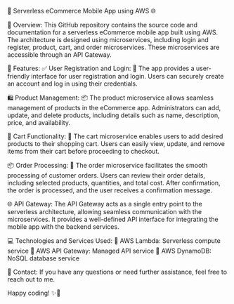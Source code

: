 <div class="markdown prose w-full break-words dark:prose-invert dark"><p>📱 Serverless eCommerce Mobile App using AWS 🌐</p><p>🔧 Overview:
This GitHub repository contains the source code and documentation for a serverless eCommerce mobile app built using AWS. The architecture is designed using microservices, including login and register, product, cart, and order microservices. These microservices are accessible through an API Gateway.</p><p>
🚀 Features:
  ✅ User Registration and Login: 📝
The app provides a user-friendly interface for user registration and login. Users can securely create an account and log in using their credentials.</p>
  <p>🛍️ Product Management: 📦
The product microservice allows seamless management of products in the eCommerce app. Administrators can add, update, and delete products, including details such as name, description, price, and availability.</p><p>🛒 Cart Functionality: 🛒
The cart microservice enables users to add desired products to their shopping cart. Users can easily view, update, and remove items from their cart before proceeding to checkout.</p>
  <p>📦 Order Processing: 📝
The order microservice facilitates the smooth processing of customer orders. Users can review their order details, including selected products, quantities, and total cost. After confirmation, the order is processed, and the user receives a confirmation message.</p><p>🌐 API Gateway:
The API Gateway acts as a single entry point to the serverless architecture, allowing seamless communication with the microservices. It provides a well-defined API interface for integrating the mobile app with the backend services.</p><p>💻 Technologies and Services Used:
🔹 AWS Lambda: Serverless compute service
🔹 AWS API Gateway: Managed API service
🔹 AWS DynamoDB: NoSQL database service</p><p>📧 Contact:
If you have any questions or need further assistance, feel free to reach out to me.</p><p>Happy coding! ✨🚀</p></div>
